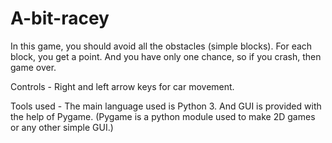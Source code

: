 # A-bit-racey

In this game, you should avoid all the obstacles (simple blocks).
For each block, you get a point. And you have only one chance, so if you crash, then game over.

Controls - Right and left arrow keys for car movement.

Tools used -
The main language used is Python 3.
And GUI is provided with the help of Pygame.
(Pygame is a python module used to make 2D games or any other simple GUI.)

